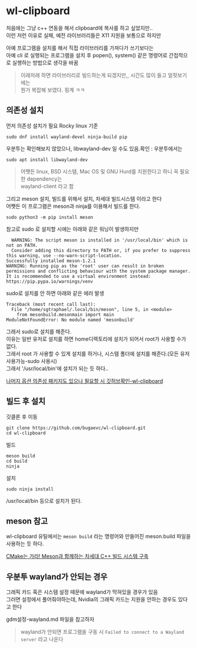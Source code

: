 # wl-clipboard
처음에는 그냥 c++ 연동을 해서 clipboard에 복사를 하고 싶었지만..  
이런 저런 이유로 실패, 예전 라이브러리들은 X11 지원을 보통으로 하지만  

아예 프로그램을 설치를 해서 직접 라이브러리를 가져다가 쓰기보다는  
아예 cli 로 실행되는 프로그램을 설치 후 popen(), system() 같은 명령어로 간접적으로 실행하는 방법으로 생각을 바꿈   

> 이래저래 하면 라이브러리로 빌드하는게 되겠지만,, 시간도 많이 들고 얼핏보기에는  
> 뭔가 복잡해 보였다. 핑계 ㅋㅋ

## 의존성 설치
먼저 의존성 설치가 필요
Rocky linux 기준 
```
sudo dnf install wayland-devel ninja-build pip
```

우분투는 확인해보지 않았으나, libwayland-dev 일 수도 있음.확인 : 우분투에서는 
```
sudo apt install libwayland-dev
```

> 어쨋든 linux, BSD 시스템, Mac OS 및 GNU Hurd를 지원한다고 하니 꼭 필요한 dependency는  
wayland-client 라고 함

그리고 meson 설치, 빌드를 위해서 설치, 차세대 빌드시스템 이라고 한다  
어쨋든 이 프로그램은 meson과 ninja를 이용해서 빌드를 한다. 

```
sudo python3 -m pip install meson
```

참고로 sudo 로 설치할 시에는 아래와 같은 워닝이 발생하지만   
```
  WARNING: The script meson is installed in '/usr/local/bin' which is not on PATH.
  Consider adding this directory to PATH or, if you prefer to suppress this warning, use --no-warn-script-location.
Successfully installed meson-1.2.1
WARNING: Running pip as the 'root' user can result in broken permissions and conflicting behaviour with the system package manager. It is recommended to use a virtual environment instead: https://pip.pypa.io/warnings/venv
```
sudo로 설치를 안 하면 아래와 같은 에러 발생   
```
Traceback (most recent call last):
  File "/home/sgtraphael/.local/bin/meson", line 5, in <module>
    from mesonbuild.mesonmain import main
ModuleNotFoundError: No module named 'mesonbuild'
```

그래서 sudo로 설치를 해준다.   
이유는 일반 유저로 설치를 하면 home디렉토리에 설치가 되어서 root가 사용할 수가 없다.  
그래서 root 가 사용할 수 있게 설치를 하거나, 시스템 폴더에 설치를 해준다.(모든 유저 사용가능-sudo 사용시)   
그래서 '/usr/local/bin'에 설치가 되는 듯 하다..  


[나머지 옵션 의존성 패키지도 있으나 필요할 시 깃허브확인-wl-clipboard](https://github.com/bugaevc/wl-clipboard)


## 빌드 후 설치
깃클론 후 이동
```
git clone https://github.com/bugaevc/wl-clipboard.git
cd wl-clipboard
```

빌드
```
meson build
cd build
ninja
```

설치
```
sudo ninja install
```

/usr/local/bin 등으로 설치가 된다. 


## meson 참고
wl-clipboard 유틸에서는 `meson build` 라는 명령어와 만들어진 meson.build 파일을 사용하는 듯 하다. 

[CMake는 가라! Meson과 함께하는 차세대 C++ 빌드 시스템 구축](https://int-i.github.io/cpp/2021-06-26/cpp-meson/)  



## 우분투 wayland가 안되는 경우  
그래픽 카드 혹은 시스템 설정 때문에 wayland가 막혀있을 경우가 있음   
그러면 설정에서 풀어줘야하는데, Nvidia의 그래픽 카드는 지원을 안하는 경우도 있다고 한다   

gdm설정-wayland.md 파일을 참고하자 

> wayland가 안되면 프로그램을 구동 시 `Failed to connect to a Wayland server` 라고 나온다   


